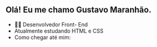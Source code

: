 ## Olá! Eu me chamo Gustavo Maranhão.

- 👨‍💻 Desenvolvedor Front- End
- Atualmente estudando HTML e CSS
- Como chegar até mim: 

<div>
  <a href="https://github.com/Gustavo0530"></a>
<img src="https://github-readme-stats.vercel.app/api?username=Gustavo0530&show_icons=true&theme=dracula" alt="">
  <img src="https://github-readme-stats.vercel.app/api/top-langs/?username=Gustavo0530&layout=compact&show_icons=true&theme=dracula" alt="">
  <div>
